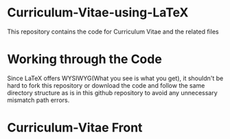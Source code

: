 # Curriculum-Vitae-using-LaTeX
This repository contains the code for Curriculum Vitae and the related files

# Working through the Code
Since LaTeX offers WYSIWYG(What you see is what you get), it shouldn't be hard to fork this repository or download the code and follow the same directory structure as is in this github repository to avoid any unnecessary mismatch path errors.

# Curriculum-Vitae Front
[](Curriculum-Vitae-using-LaTeX/cvfront)
